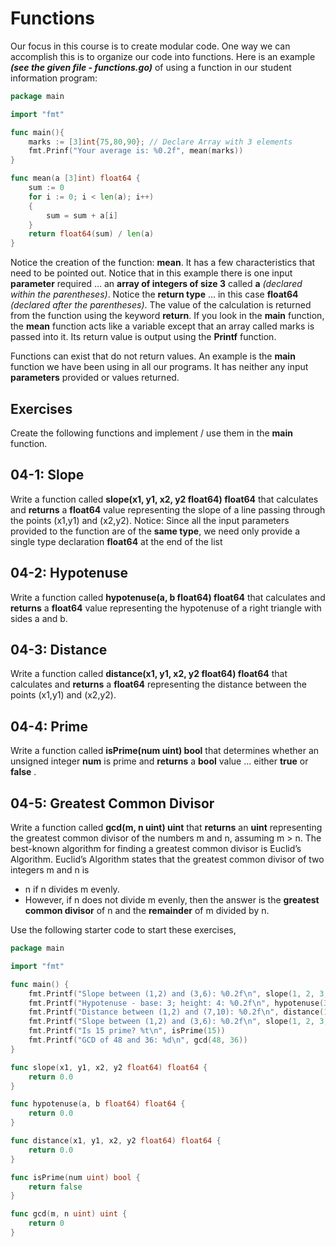 # Functions

Our focus in this course is to create modular code.  One way we can accomplish this is to organize our code into functions.  Here is an example ***(see the given file - functions.go)*** of using a function in our student information program:

```go
package main

import "fmt"

func main(){
    marks := [3]int{75,80,90}; // Declare Array with 3 elements
    fmt.Prinf("Your average is: %0.2f", mean(marks))
}

func mean(a [3]int) float64 {
    sum := 0
    for i := 0; i < len(a); i++)
    {
        sum = sum + a[i]
    }
    return float64(sum) / len(a)
}
```
Notice the creation of the function:  **mean**.  It has a few characteristics that need to be pointed out.  Notice that in this example there is one input **parameter** required ... an **array of integers of size 3** called **a** _(declared within the parentheses)_.  Notice the **return type** ... in this case **float64** _(declared after the parentheses)_.  The value of the calculation is returned from the function using the keyword **return**.  If you look in the **main** function, the **mean** function acts like a variable except that an array called marks is passed into it.  Its return value is output using the **Printf** function.

Functions can exist that do not return values.  An example is the **main** function we have been using in all our programs.  It has neither any input **parameters** provided or values returned.

## Exercises

Create the following functions and implement / use them in the **main** function.

## 04-1: Slope
Write a function called **slope(x1, y1, x2, y2 float64) float64** that calculates and **returns** a **float64** value representing the slope of a line passing through the points (x1,y1) and (x2,y2).  Notice:  Since all the input parameters provided to the function are of the **same type**, we need only provide a single type declaration **float64** at the end of the list

## 04-2: Hypotenuse
Write a function called **hypotenuse(a, b float64) float64** that calculates and **returns** a **float64** value representing the hypotenuse of a right triangle with sides a and b.

## 04-3: Distance
Write a function called **distance(x1, y1, x2, y2 float64) float64** that calculates and **returns** a **float64** representing the distance between the points (x1,y1) and (x2,y2).

## 04-4: Prime
Write a function called **isPrime(num uint) bool** that determines whether an unsigned integer **num** is prime and **returns** a **bool** value ... either **true** or **false** . 

## 04-5: Greatest Common Divisor
Write a function called **gcd(m, n uint) uint** that **returns** an **uint** representing the greatest common divisor of the numbers m and n, assuming m > n. The best-known algorithm for finding a greatest common divisor is Euclid’s Algorithm. Euclid’s Algorithm states that the greatest common divisor of two integers m and n is 

* n if n divides m evenly.
* However, if n does not divide m evenly, then the answer is the **greatest common divisor** of n and the **remainder** of m divided by n.

Use the following starter code to start these exercises,

```go
package main

import "fmt"

func main() {
	fmt.Printf("Slope between (1,2) and (3,6): %0.2f\n", slope(1, 2, 3, 6))
	fmt.Printf("Hypotenuse - base: 3; height: 4: %0.2f\n", hypotenuse(3, 4))
	fmt.Printf("Distance between (1,2) and (7,10): %0.2f\n", distance(1, 2, 7, 10))
	fmt.Printf("Slope between (1,2) and (3,6): %0.2f\n", slope(1, 2, 3, 6))
	fmt.Printf("Is 15 prime? %t\n", isPrime(15))
	fmt.Printf("GCD of 48 and 36: %d\n", gcd(48, 36))
}

func slope(x1, y1, x2, y2 float64) float64 {
	return 0.0
}

func hypotenuse(a, b float64) float64 {
	return 0.0
}

func distance(x1, y1, x2, y2 float64) float64 {
	return 0.0
}

func isPrime(num uint) bool {
	return false
}

func gcd(m, n uint) uint {
	return 0
}
```